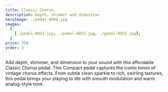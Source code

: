 ```yaml
---
title: Classic Chorus
description: Depth, shimmer and dimension
heroImage: ./pedal-0008.jpg
images:
  [
    [./pedal-0051.jpg, ./pedal-0052.jpg, ./pedal-0053.jpg],
  ]
price: 350
order: 3
---
```


Add depth, shimmer, and dimension to your sound with this affordable Classic Chorus pedal. This Compact pedal captures the iconic tones of vintage chorus effects. From subtle clean sparkle to rich, swirling textures, this pedal brings your playing to life with smooth modulation and warm analog-style tone.
